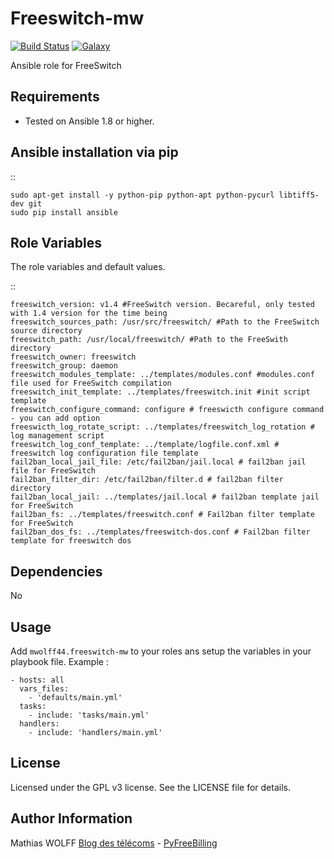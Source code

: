 Freeswitch-mw
=============

[![Build Status](https://travis-ci.org/mwolff44/freeswitch-mw.png)](https://travis-ci.org/mwolff44/freeswitch-mw)
[![Galaxy](http://img.shields.io/badge/galaxy-mwolff44.freeswitch--mw-blue.svg?style=flat-square)](https://galaxy.ansible.com/list#/roles/2582)


Ansible role for FreeSwitch

Requirements
------------

- Tested on Ansible 1.8 or higher.

Ansible installation via pip
----------------------------

::

	sudo apt-get install -y python-pip python-apt python-pycurl libtiff5-dev git
	sudo pip install ansible

Role Variables
--------------

The role variables and default values.

::

	freeswitch_version: v1.4 #FreeSwitch version. Becareful, only tested with 1.4 version for the time being
	freeswitch_sources_path: /usr/src/freeswitch/ #Path to the FreeSwitch source directory
	freeswitch_path: /usr/local/freeswitch/ #Path to the FreeSwith directory
	freeswitch_owner: freeswitch
	freeswitch_group: daemon
	freeswitch_modules_template: ../templates/modules.conf #modules.conf file used for FreeSwitch compilation
	freeswitch_init_template: ../templates/freeswitch.init #init script template
	freeswitch_configure_command: configure # freeswicth configure command - you can add option
	freeswicth_log_rotate_script: ../templates/freeswitch_log_rotation # log management script
    freeswitch_log_conf_template: ../template/logfile.conf.xml # freeswitch log configuration file template
    fail2ban_local_jail_file: /etc/fail2ban/jail.local # fail2ban jail file for FreeSwitch
    fail2ban_filter_dir: /etc/fail2ban/filter.d # fail2ban filter directory
    fail2ban_local_jail: ../templates/jail.local # fail2ban template jail for FreeSwitch
    fail2ban_fs: ../templates/freeswitch.conf # Fail2ban filter template for FreeSwitch
    fail2ban_dos_fs: ../templates/freeswitch-dos.conf # Fail2ban filter template for freeswitch dos


Dependencies
------------

No

Usage
-----

Add `mwolff44.freeswitch-mw` to your roles ans setup the variables in your playbook file. Example :

    - hosts: all
	  vars_files:
	    - 'defaults/main.yml'
	  tasks:
	    - include: 'tasks/main.yml'
	  handlers:
	    - include: 'handlers/main.yml'



License
-------


Licensed under the GPL v3 license. See the LICENSE file for details.

Author Information
------------------

Mathias WOLFF [Blog des télécoms](http://www.blog-des-telecoms.com) - [PyFreeBilling](https://www.pyfreebilling.com)
